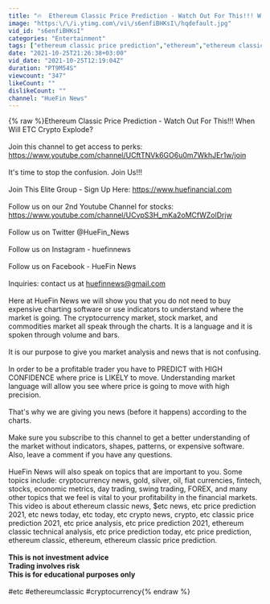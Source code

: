 ```yaml
---
title: "🔥  Ethereum Classic Price Prediction - Watch Out For This!!! When Will ETC Crypto Explode?"
image: "https:\/\/i.ytimg.com\/vi\/s6enfiBHKsI\/hqdefault.jpg"
vid_id: "s6enfiBHKsI"
categories: "Entertainment"
tags: ["ethereum classic price prediction","ethereum","ethereum classic"]
date: "2021-10-25T21:26:38+03:00"
vid_date: "2021-10-25T12:19:04Z"
duration: "PT9M54S"
viewcount: "347"
likeCount: ""
dislikeCount: ""
channel: "HueFin News"
---
```

{% raw %}Ethereum Classic Price Prediction - Watch Out For This!!! When Will ETC Crypto Explode?<br /><br />Join this channel to get access to perks:<br /><a rel="nofollow" target="blank" href="https://www.youtube.com/channel/UCftTNVk6GO6u0m7WkhJEr1w/join">https://www.youtube.com/channel/UCftTNVk6GO6u0m7WkhJEr1w/join</a><br /><br />It's time to stop the confusion. Join Us!!!<br /><br />Join This Elite Group - Sign Up Here: <a rel="nofollow" target="blank" href="https://www.huefinancial.com">https://www.huefinancial.com</a><br /><br />Follow us on our 2nd Youtube Channel for stocks: <a rel="nofollow" target="blank" href="https://www.youtube.com/channel/UCvpS3H_mKa2oMCfWZolDrjw">https://www.youtube.com/channel/UCvpS3H_mKa2oMCfWZolDrjw</a><br /><br />Follow us on Twitter @HueFin_News<br /><br />Follow us on Instagram - huefinnews<br /><br />Follow us on Facebook - HueFin News<br /><br />Inquiries: contact us at huefinnews@gmail.com<br /><br />Here at HueFin News we will show you that you do not need to buy expensive charting software or use indicators to understand where the market is going.  The cryptocurrency market, stock market, and commodities market all speak through the charts.  It is a language and it is spoken through volume and bars.<br /><br />It is our purpose to give you market analysis and news that is not confusing.<br /><br />In order to be a profitable trader you have to PREDICT with HIGH CONFIDENCE where price is LIKELY to move.  Understanding market language will allow you see where price is going to move with high precision. <br /><br />That's why we are giving you news (before it happens) according to the charts. <br /><br />Make sure you subscribe to this channel to get a better understanding of the market without indicators, shapes, patterns, or expensive software.  Also, leave a comment if you have any questions.<br /><br />HueFin News will also speak on topics that are important to you.  Some topics include: cryptocurrency news, gold, silver, oil, fiat currencies, fintech, stocks, economic metrics, day trading, swing trading, FOREX, and many other topics that we feel is vital to your profitability in the financial markets.  This video is about ethereum classic news, $etc news, etc price prediction 2021, etc news today, etc today, etc crypto news, crypto, etc classic price prediction 2021, etc price analysis, etc price prediction 2021, ethereum classic technical analysis, etc price prediction today, etc price prediction, ethereum classic, ethereum, ethereum classic price prediction.<br /><br />**This is not investment advice** <br />**Trading involves risk**<br />**This is for educational purposes only**<br /><br />#etc #ethereumclassic #cryptocurrency{% endraw %}
